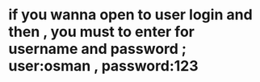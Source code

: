 #  if you wanna open to user login and then , you must to enter for username and password  ; user:osman , password:123
